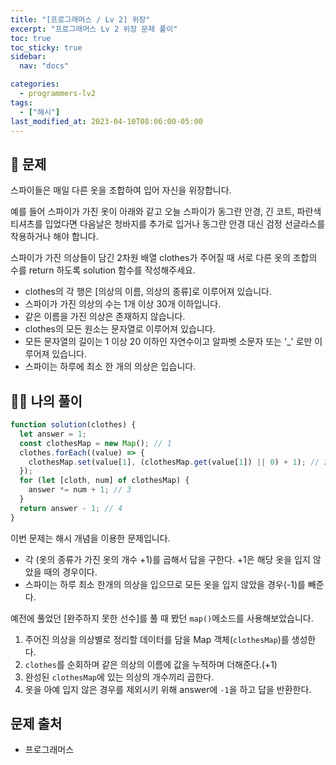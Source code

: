 ```yaml
---
title: "[프로그래머스 / Lv 2] 위장"
excerpt: "프로그래머스 Lv 2 위장 문제 풀이"
toc: true
toc_sticky: true
sidebar:
  nav: "docs"

categories:
  - programmers-lv2
tags:
  - ["해시"]
last_modified_at: 2023-04-10T08:06:00-05:00
---
```


## 📄 문제

스파이들은 매일 다른 옷을 조합하여 입어 자신을 위장합니다.

예를 들어 스파이가 가진 옷이 아래와 같고 오늘 스파이가 동그란 안경, 긴 코트, 파란색 티셔츠를 입었다면 다음날은 청바지를 추가로 입거나 동그란 안경 대신 검정 선글라스를 착용하거나 해야 합니다.

스파이가 가진 의상들이 담긴 2차원 배열 clothes가 주어질 때 서로 다른 옷의 조합의 수를 return 하도록 solution 함수를 작성해주세요.

- clothes의 각 행은 [의상의 이름, 의상의 종류]로 이루어져 있습니다.
- 스파이가 가진 의상의 수는 1개 이상 30개 이하입니다.
- 같은 이름을 가진 의상은 존재하지 않습니다.
- clothes의 모든 원소는 문자열로 이루어져 있습니다.
- 모든 문자열의 길이는 1 이상 20 이하인 자연수이고 알파벳 소문자 또는 '\_' 로만 이루어져 있습니다.
- 스파이는 하루에 최소 한 개의 의상은 입습니다.

## 🙋‍♀️ 나의 풀이

```js
function solution(clothes) {
  let answer = 1;
  const clothesMap = new Map(); // 1
  clothes.forEach((value) => {
    clothesMap.set(value[1], (clothesMap.get(value[1]) || 0) + 1); // 2
  });
  for (let [cloth, num] of clothesMap) {
    answer *= num + 1; // 3
  }
  return answer - 1; // 4
}
```

이번 문제는 해시 개념을 이용한 문제입니다.

- 각 (옷의 종류가 가진 옷의 개수 +1)를 곱해서 답을 구한다. +1은 해당 옷을 입지 않았을 때의 경우이다.
- 스파이는 하루 최소 한개의 의상을 입으므로 모든 옷을 입지 않았을 경우(-1)를 빼준다.

예전에 풀었던 [완주하지 못한 선수]를 풀 때 봤던 `map()`메소드를 사용해보았습니다.

1. 주어진 의상을 의상별로 정리할 데이터를 담을 Map 객체(`clothesMap`)를 생성한다.
2. `clothes`를 순회하며 같은 의상의 이름에 값을 누적하며 더해준다.(+1)
3. 완성된 `clothesMap`에 있는 의상의 개수끼리 곱한다.
4. 옷을 아예 입지 않은 경우를 제외시키 위해 answer에 `-1`을 하고 답을 반환한다.

## 문제 출처

- 프로그래머스
